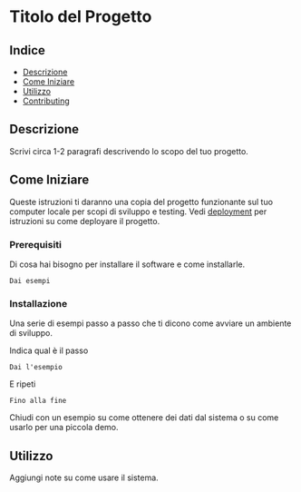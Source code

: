 # Titolo del Progetto

## Indice

- [Descrizione](#about)
- [Come Iniziare](#getting_started)
- [Utilizzo](#usage)
- [Contributing](../CONTRIBUTING.md)

## Descrizione <a name = "about"></a>

Scrivi circa 1-2 paragrafi descrivendo lo scopo del tuo progetto.

## Come Iniziare <a name = "getting_started"></a>

Queste istruzioni ti daranno una copia del progetto funzionante sul tuo computer locale per scopi di sviluppo e testing. Vedi [deployment](#deployment) per istruzioni su come deployare il progetto.

### Prerequisiti

Di cosa hai bisogno per installare il software e come installarle.

```
Dai esempi
```

### Installazione

Una serie di esempi passo a passo che ti dicono come avviare un ambiente di sviluppo.

Indica qual è il passo

```
Dai l'esempio
```

E ripeti

```
Fino alla fine
```

Chiudi con un esempio su come ottenere dei dati dal sistema o su come usarlo per una piccola demo.

## Utilizzo <a name = "usage"></a>

Aggiungi note su come usare il sistema.
